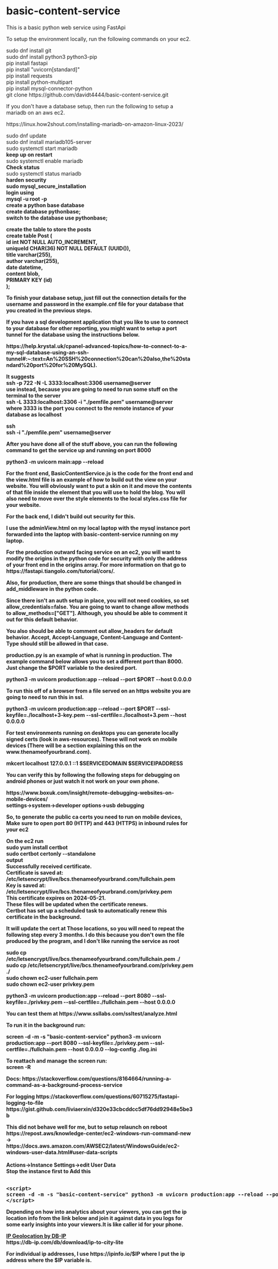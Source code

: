 # basic-content-service
<p>
This is a basic python web service using FastApi 
</p>
<p>
To setup the environment locally, run the following commands on your ec2.
</p>
<p>
sudo dnf install git<br />
sudo dnf install python3 python3-pip<br />
pip install fastapi<br />
pip install "uvicorn[standard]"<br />
pip install requests<br />
pip install python-multipart<br />
pip install mysql-connector-python<br />
git clone https://github.com/davidt4444/basic-content-service.git<br />
</p>
<p>
If you don't have a database setup, then run the following to setup a mariadb on an aws ec2.
</p>
<p>
https://linux.how2shout.com/installing-mariadb-on-amazon-linux-2023/
</p>
<p>
sudo dnf update<br />
sudo dnf install mariadb105-server<br />
sudo systemctl start mariadb<br />
<b>keep up on restart</b><br />
sudo systemctl enable mariadb<br />
<b>Check status </b><br />
sudo systemctl status mariadb<br />
<b>harden security<b><br />
sudo mysql_secure_installation<br />
<b>login using</b> <br />
mysql -u root -p<br />
<b>create a python base database</b><br />
create database pythonbase;<br />
<b>switch to the database</b>
use pythonbase;<br />
</p>
<p>
<b>create the table to store the posts</b><br />
create table Post ( <br />
    id int NOT NULL AUTO_INCREMENT,<br />
    uniqueId CHAR(36) NOT NULL DEFAULT (UUID()),<br />
    title varchar(255),<br />
    author varchar(255),<br />
    date datetime,<br />
    content blob,<br />
    PRIMARY KEY (id)<br />
);<br />
</p>
<p>
To finish your database setup, just fill out the connection details for the username and password in the example.cnf file for your database that you created in the previous steps. 
</p>
<p>
If you have a sql development application that you like to use to connect to your database for other reporting, you might want to setup a port tunnel for the database using the instructions below.
</p>
<p>
https://help.krystal.uk/cpanel-advanced-topics/how-to-connect-to-a-my-sql-database-using-an-ssh-tunnel#:~:text=An%20SSH%20connection%20can%20also,the%20standard%20port%20for%20MySQL).
</p>
<p>
<b>It suggests</b><br />
ssh -p 722 -N -L 3333:localhost:3306 username@server<br />
<b>use instead, because you are going to need to run some stuff on the terminal to the server</b><br />
ssh -L 3333:localhost:3306 -i "./pemfile.pem" username@server<br />
<b> where 3333 is the port you connect to the remote instance of your database as localhost</b><br />
</p>
<p>
<b>ssh</b><br />
ssh -i "./pemfile.pem" username@server<br />
</p>
<p>
After you have done all of the stuff above, you can run the following command to get the service up and running on port 8000
</p>
<p>
python3 -m uvicorn main:app --reload
</p>
<p>
For the front end, BasicContentService.js is the code for the front end and the view.html file is an example of how to build out the view on your website. You will obviously want to put a skin on it and move the contents of that file inside the element that you will use to hold the blog. You will also need to move over the style elements to the local styles.css file for your website.
</p>
<p>
For the back end, I didn't build out security for this. 
</p>
<p>
I use the adminView.html on my local laptop with the mysql instance port forwarded into the laptop with basic-content-service running on my laptop.
</p>
<p>
For the production outward facing service on an ec2, you will want to modify the origins in the python code for security with only the address of your front end in the origins array. For more information on that go to https://fastapi.tiangolo.com/tutorial/cors/.
</p>
<p>
Also, for production, there are some things that should be changed in add_middleware in the python code. 
</p>
<p>
Since there isn't an auth setup in place, you will not need cookies, so set allow_credentials=false. You are going to want to change allow methods to allow_methods=["GET"]. Although, you should be able to comment it out for this default behavior. 
</p>
<p>
You also should be able to comment out allow_headers for default behavior. Accept, Accept-Language, Content-Language and Content-Type should still be allowed in that case.
</p>
<p>
production.py is an example of what is running in production. The example command below allows you to set a different port than 8000. Just change the $PORT variable to the desired port.
</p>
<p>
python3 -m uvicorn production:app --reload --port $PORT --host 0.0.0.0
</p>
<p>
To run this off of a browser from a file served on an https website you are going to need to run this in ssl.
</p>
<p>
python3 -m uvicorn production:app --reload --port $PORT --ssl-keyfile=./localhost+3-key.pem --ssl-certfile=./localhost+3.pem --host 0.0.0.0
</p>
<p>
For test environments running on desktops you can generate locally signed certs (look in aws-resources). These will not work on mobile devices (There will be a section explaining this on the www.thenameofyourbrand.com).
</p>
<p>
mkcert localhost 127.0.0.1 ::1 $SERVICEDOMAIN $SERVICEIPADDRESS
</p>
<p>
You can verify this by following the following steps for debugging on android phones or just watch it not work on your own phone.
</p>
<p>
https://www.boxuk.com/insight/remote-debugging-websites-on-mobile-devices/<br />
settings->system->developer options->usb debugging<br />
</p>
<p>
So, to generate the public ca certs you need to run on mobile devices,
Make sure to open port 80 (HTTP) and 443 (HTTPS) in inbound rules for your ec2
</p>
<p>
On the ec2 run <br />
sudo yum install certbot<br />
sudo certbot certonly --standalone<br />
<b> output</b><br />
Successfully received certificate.<br />
Certificate is saved at: /etc/letsencrypt/live/bcs.thenameofyourbrand.com/fullchain.pem<br />
Key is saved at:         /etc/letsencrypt/live/bcs.thenameofyourbrand.com/privkey.pem<br />
This certificate expires on 2024-05-21.<br />
These files will be updated when the certificate renews.<br />
Certbot has set up a scheduled task to automatically renew this certificate in the background.<br />
</p>
<p>
It will update the cert at Those locations, so you will need to repeat the following step every 3 months. I do this because you don't own the file produced by the program, and I don't like running the service as root
</p>
<p>
sudo cp /etc/letsencrypt/live/bcs.thenameofyourbrand.com/fullchain.pem ./<br />
sudo cp /etc/letsencrypt/live/bcs.thenameofyourbrand.com/privkey.pem ./<br />
sudo chown ec2-user fullchain.pem<br />
sudo chown ec2-user privkey.pem<br />
</p>
<p>
python3 -m uvicorn production:app --reload --port 8080 --ssl-keyfile=./privkey.pem --ssl-certfile=./fullchain.pem --host 0.0.0.0
</p>
<p>
You can test them at  
https://www.ssllabs.com/ssltest/analyze.html
</p>
<p>
To run it in the background run:
</p>
<p>
screen -d -m -s "basic-content-service" python3 -m uvicorn production:app --port 8080 --ssl-keyfile=./privkey.pem --ssl-certfile=./fullchain.pem --host 0.0.0.0 --log-config ./log.ini
</p>
<p>
To reattach and manage the screen run:<br />
screen -R<br />
</p>
<p>
Docs:
https://stackoverflow.com/questions/8164664/running-a-command-as-a-background-process-service
</p>
<p>
For logging 
https://stackoverflow.com/questions/60715275/fastapi-logging-to-file
https://gist.github.com/liviaerxin/d320e33cbcddcc5df76dd92948e5be3b
</p>
<p>
This did not behave well for me, but to setup relaunch on reboot<br />
https://repost.aws/knowledge-center/ec2-windows-run-command-new<br />
-><br />
https://docs.aws.amazon.com/AWSEC2/latest/WindowsGuide/ec2-windows-user-data.html#user-data-scripts<br />
<br />
Actions->Instance Settings->edit User Data<br />
Stop the instance first to Add this<br />
</p>
<xmp>
<script>
screen -d -m -s "basic-content-service" python3 -m uvicorn production:app --reload --port 8080 --ssl-keyfile=./localhost+5-key.pem --ssl-certfile=./localhost+5.pem --host 0.0.0.0
</script>
</xmp>
<p>
Depending on how into analytics about your viewers, you can get the ip location info from the link below and join it against data in you logs for some early insights into your viewers.It is like caller id for your phone.
</p>
<p>
<a href='https://db-ip.com'>IP Geolocation by DB-IP</a><br />
https://db-ip.com/db/download/ip-to-city-lite<br />
</p>
<p>For individual ip addresses, I use https://ipinfo.io/$IP where I put the ip address where the $IP variable is.</>